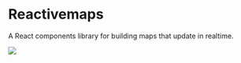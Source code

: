 # Reactivemaps

A React components library for building maps that update in realtime.

![](https://i.imgur.com/PqRqJDz.png)
